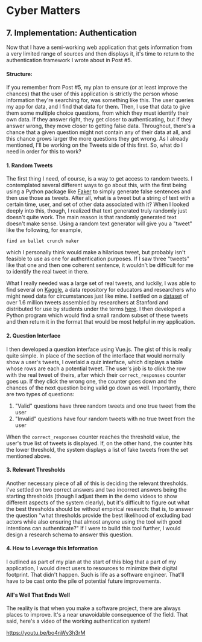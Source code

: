 # Cyber Matters

## 7. Implementation: Authentication

Now that I have a semi-working web application that gets information from a very limited range of sources and then displays it, it's time to return to the authentication framework I wrote about in Post #5. 

#### Structure:

If you remember from Post #5, my plan to ensure (or at least improve the chances) that the user of this application is strictly the person whose information they're searching for, was something like this. The user queries my app for data, and I find that data for them. Then, I use that data to give them some multiple choice questions, from which they must identify their own data. If they answer right, they get closer to authenticating, but if they answer wrong, they move closer to getting false data. Throughout, there's a chance that a given question might not contain any of their data at all, and this chance grows larger the more questions they get wrong. As I already mentioned, I'll be working on the Tweets side of this first. So, what do I need in order for this to work? 

#### 1. Random Tweets

The first thing I need, of course, is a way to get access to random tweets. I contemplated several different ways to go about this, with the first being using a Python package like [Faker](https://pypi.org/project/Faker/) to simply generate false sentences and then use those as tweets. After all, what is a tweet but a string of text with a certain time, user, and set of other data associated with it? When I looked deeply into this, though, I realized that text generated truly randomly just doesn't quite work. The main reason is that randomly generated text doesn't make sense. Using a random text generator will give you a "tweet" like the following, for example,

```
find an ballet crunch maker
```

which I personally think would make a hilarious tweet, but probably isn't feasible to use as one for authentication purposes. If I saw three "tweets" like that one and then one coherent sentence, it wouldn't be difficult for me to identify the real tweet in there. 

What I really needed was a large set of real tweets, and luckily, I was able to find several on [Kaggle](https://www.kaggle.com/), a data repository for educators and researchers who might need data for circumstances just like mine. I settled on a [dataset](https://www.kaggle.com/kazanova/sentiment140/data) of over 1.6 million tweets assembled by researchers at Stanford and distributed for use by students under the terms [here](http://help.sentiment140.com/for-students). I then developed a Python program which would find a small random subset of these tweets and then return it in the format that would be most helpful in my application.

#### 2. Question Interface

I then developed a question interface using Vue.js. The gist of this is really quite simple. In place of the section of the interface that would normally show a user's tweets, I overlaid a quiz interface, which displays a table whose rows are each a potential tweet. The user's job is to click the row with the real tweet of theirs, after which their `correct_responses` counter goes up. If they click the wrong one, the counter goes down and the chances of the next question being valid go down as well. Importantly, there are two types of questions:

1. "Valid" questions have three random tweets and one true tweet from the user
2. "Invalid" questions have four random tweets with no true tweet from the user

When the `correct_responses` counter reaches the threshold value, the user's true list of tweets is displayed. If, on the other hand, the counter hits the lower threshold, the system displays a list of fake tweets from the set mentioned above.

#### 3. Relevant Thresholds

Another necessary piece of all of this is deciding the relevant thresholds. I've settled on two correct answers and two incorrect answers being the starting thresholds (though I adjust them in the demo videos to show different aspects of the system clearly), but it's difficult to figure out what the best thresholds should be without empirical research: that is, to answer the question "what thresholds provide the best likelihood of excluding bad actors while also ensuring that almost anyone using the tool with good intentions can authenticate?" If I were to build this tool further, I would design a research schema to answer this question.

#### 4. How to Leverage this Information

I outlined as part of my plan at the start of this blog that a part of my application, I would direct users to resources to minimize their digital footprint. That didn't happen. Such is life as a software engineer. That'll have to be cast onto the pile of potential future improvements. 

#### All's Well That Ends Well

The reality is that when you make a software project, there are always places to improve. It's a near unavoidable consequence of the field. That said, here's a video of the working authentication system!

https://youtu.be/bo4nWy3h3rM